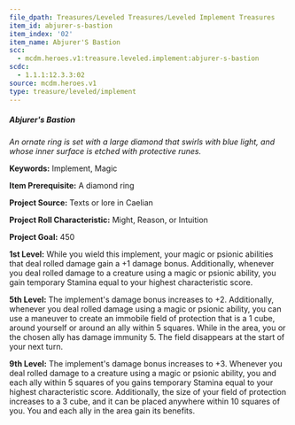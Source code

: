 ```yaml
---
file_dpath: Treasures/Leveled Treasures/Leveled Implement Treasures
item_id: abjurer-s-bastion
item_index: '02'
item_name: Abjurer'S Bastion
scc:
  - mcdm.heroes.v1:treasure.leveled.implement:abjurer-s-bastion
scdc:
  - 1.1.1:12.3.3:02
source: mcdm.heroes.v1
type: treasure/leveled/implement
---
```


##### Abjurer's Bastion

*An ornate ring is set with a large diamond that swirls with blue light, and whose inner surface is etched with protective runes.*

**Keywords:** Implement, Magic

**Item Prerequisite:** A diamond ring

**Project Source:** Texts or lore in Caelian

**Project Roll Characteristic:** Might, Reason, or Intuition

**Project Goal:** 450

**1st Level:** While you wield this implement, your magic or psionic abilities that deal rolled damage gain a +1 damage bonus. Additionally, whenever you deal rolled damage to a creature using a magic or psionic ability, you gain temporary Stamina equal to your highest characteristic score.

**5th Level:** The implement's damage bonus increases to +2. Additionally, whenever you deal rolled damage using a magic or psionic ability, you can use a maneuver to create an immobile field of protection that is a 1 cube, around yourself or around an ally within 5 squares. While in the area, you or the chosen ally has damage immunity 5. The field disappears at the start of your next turn.

**9th Level:** The implement's damage bonus increases to +3. Whenever you deal rolled damage to a creature using a magic or psionic ability, you and each ally within 5 squares of you gains temporary Stamina equal to your highest characteristic score. Additionally, the size of your field of protection increases to a 3 cube, and it can be placed anywhere within 10 squares of you. You and each ally in the area gain its benefits.
